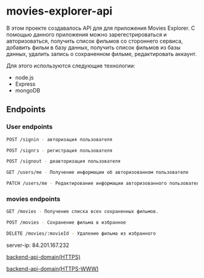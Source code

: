 # movies-explorer-api

В этом проекте создавалось API для для приложения Movies Explorer. 
C помощью данного приложения можно зарегестрироваться и авторизоваться, получить список фильмов со стороннего сервиса, добавить фильм в базу данных, получить список фильмов из базы данных, удалить запись о сохраненном фильме, редактировать аккаунт.

Для этого используются следующие технологии:
* node.js
* Express
* mongoDB

## Endpoints

### User endpoints

```bash
POST /signin - авторизация пользователя
```
```bash
POST /signгз - регистрация пользователя
```
```bash
POST /signout - деавторизация пользователя
```
```bash
GET /users/me - Получение информации об авторизованном пользователе
```
```bash
PATCH /users/me - Редактирование информации авторизованного пользователя
```

### movies endpoints

```bash
GET /movies - Получение списка всех сохраненных фильмов.
```

```bash
POST /movies - Сохранение фильма в избранное
```

```bash
DELETE /movies/:movieId - Удаление фильма из избранного
```

server-ip: 84.201.167.232

[backend-api-domain(HTTPS)](https://api.movies-explorer.fakealien.students.nomoredomains.icu/)

[backend-api-domain(HTTPS-WWW)](https://www.api.movies-explorer.fakealien.students.nomoredomains.icu/)
